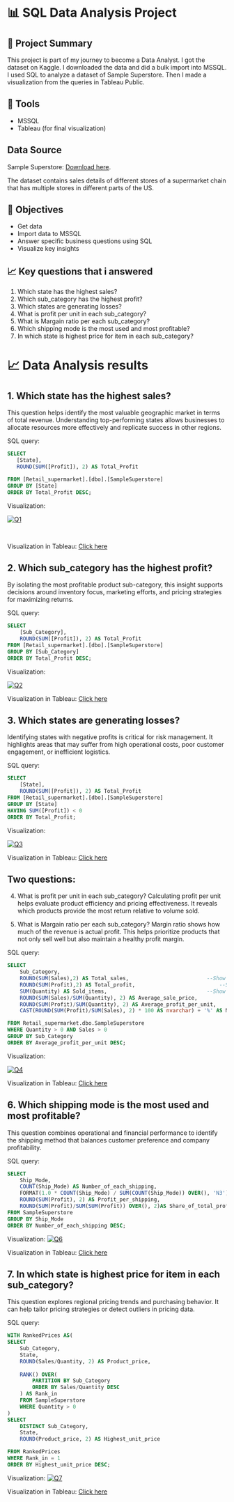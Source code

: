# 📊 SQL Data Analysis Project

## 🧠 Project Summary
This project is part of my journey to become a Data Analyst. I got the dataset on Kaggle. I downloaded the data and did a bulk import into MSSQL. I used SQL to analyze a dataset of Sample Superstore. Then I made a visualization from the queries in Tableau Public.

## 🔧 Tools
- MSSQL
- Tableau (for final visualization)

## Data Source
Sample Superstore: [Download here](https://www.kaggle.com/datasets/roopacalistus/superstore).

The dataset contains sales details of different stores of a supermarket chain that has multiple stores in different parts of the US.

## 📌 Objectives
- Get data
- Import data to MSSQL
- Answer specific business questions using SQL
- Visualize key insights

## 📈 Key questions that i answered
1. Which state has the highest sales?
2. Which sub_category has the highest profit?
3. Which states are generating losses?
4. What is profit per unit in each sub_category?
5. What is Margain ratio per each sub_category?
6. Which shipping mode is the most used and most profitable?
7. In which state is highest price for item in each sub_category?

# 📈 Data Analysis results
## 1. Which state has the highest sales?
This question helps identify the most valuable geographic market in terms of total revenue. Understanding top-performing states allows businesses to allocate resources more effectively and replicate success in other regions.

SQL query:
```sql
SELECT
   [State],
   ROUND(SUM([Profit]), 2) AS Total_Profit

FROM [Retail_supermarket].[dbo].[SampleSuperstore]
GROUP BY [State]
ORDER BY Total_Profit DESC;
```
Visualization:

[![Q1](Q1.png)](Q1.png)


<br>

Visualization in Tableau: 
[Click here](https://public.tableau.com/app/profile/denis.struna/viz/Question1_17492323532630/Q1)

## 2. Which sub_category has the highest profit?
By isolating the most profitable product sub-category, this insight supports decisions around inventory focus, marketing efforts, and pricing strategies for maximizing returns.

SQL query:
```sql
SELECT
	[Sub_Category],
	ROUND(SUM([Profit]), 2) AS Total_Profit
FROM [Retail_supermarket].[dbo].[SampleSuperstore]
GROUP BY [Sub_Category]
ORDER BY Total_Profit DESC;
```
Visualization:

[![Q2](Q2.png)](Q2.png)

Visualization in Tableau: 
[Click here](https://public.tableau.com/app/profile/denis.struna/viz/Question2_17492332552080/Q2?publish=yes)

## 3. Which states are generating losses?
Identifying states with negative profits is critical for risk management. It highlights areas that may suffer from high operational costs, poor customer engagement, or inefficient logistics.

SQL query:
```sql
SELECT
	[State],
	ROUND(SUM([Profit]), 2) AS Total_Profit
FROM [Retail_supermarket].[dbo].[SampleSuperstore]
GROUP BY [State]
HAVING SUM([Profit]) < 0
ORDER BY Total_Profit;
```
Visualization:

[![Q3](Q3.png)](Q3.png)



Visualization in Tableau: 
[Click here](https://public.tableau.com/app/profile/denis.struna/viz/Question3_17492334172120/Q3?publish=yes)


## Two questions:
4. What is profit per unit in each sub_category?
Calculating profit per unit helps evaluate product efficiency and pricing effectiveness. It reveals which products provide the most return relative to volume sold.
   
5. What is Margain ratio per each sub_category?
Margin ratio shows how much of the revenue is actual profit. This helps prioritize products that not only sell well but also maintain a healthy profit margin.

SQL query:
```sql
SELECT
	Sub_Category,
	ROUND(SUM(Sales),2) AS Total_sales,							--Show Total sales
	ROUND(SUM(Profit),2) AS Total_profit,							--Show Total profit
	SUM(Quantity) AS Sold_items,								--Show Total quantity
	ROUND(SUM(Sales)/SUM(Quantity), 2) AS Average_sale_price,				--Show Absolute average price per one unit
	ROUND(SUM(Profit)/SUM(Quantity), 2) AS Average_profit_per_unit,				--Show Absolute average Profit per one unit sold
	CAST(ROUND(SUM(Profit)/SUM(Sales), 2) * 100 AS nvarchar) + '%' AS Margain_ratio		--Show Margain ratio in %

FROM Retail_supermarket.dbo.SampleSuperstore
WHERE Quantity > 0 AND Sales > 0
GROUP BY Sub_Category
ORDER BY Average_profit_per_unit DESC;
```
Visualization:

[![Q4](Q4.png)](Q4.png)

Visualization in Tableau: 
[Click here](https://public.tableau.com/app/profile/denis.struna/viz/Question4_17492338293470/Q4?publish=yes)


## 6. Which shipping mode is the most used and most profitable?
This question combines operational and financial performance to identify the shipping method that balances customer preference and company profitability.

SQL query:
```sql
SELECT
	Ship_Mode,
	COUNT(Ship_Mode) AS Number_of_each_shipping,
	FORMAT(1.0 * COUNT(Ship_Mode) / SUM(COUNT(Ship_Mode)) OVER(), 'N3') AS Share_of_total_shipping,
	ROUND(SUM(Profit), 2) AS Profit_per_shipping,
	ROUND(SUM(Profit)/SUM(SUM(Profit)) OVER(), 2)AS Share_of_total_profit
FROM SampleSuperstore
GROUP BY Ship_Mode
ORDER BY Number_of_each_shipping DESC;
```
Visualization:
[![Q6](Q6.png)](Q6.png)

Visualization in Tableau: 
[Click here](https://public.tableau.com/app/profile/denis.struna/viz/Question6_seperated/Dashboard1?publish=yes)


## 7. In which state is highest price for item in each sub_category?
This question explores regional pricing trends and purchasing behavior. It can help tailor pricing strategies or detect outliers in pricing data.

SQL query:
```sql
WITH RankedPrices AS(
SELECT
	Sub_Category,
	State,
	ROUND(Sales/Quantity, 2) AS Product_price,
	
	RANK() OVER(
		PARTITION BY Sub_Category
		ORDER BY Sales/Quantity DESC
	) AS Rank_in
	FROM SampleSuperstore
	WHERE Quantity > 0 
)		
SELECT
	DISTINCT Sub_Category,
	State,
	ROUND(Product_price, 2) AS Highest_unit_price

FROM RankedPrices
WHERE Rank_in = 1
ORDER BY Highest_unit_price DESC;
```
Visualization:
[![Q7](Q7.png)](Q7.png)

Visualization in Tableau: 
[Click here](https://public.tableau.com/app/profile/denis.struna/viz/Question4_17492338293470/Q7?publish=yes)

